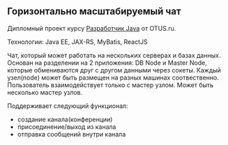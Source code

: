 ## Горизонтально масштабируемый чат

Дипломный проект курсу [Разработчик Java](https://otus.ru/lessons/razrabotchik-java/)
от OTUS.ru.

Технологии: Java EE, JAX-RS, MyBatis, ReactJS

Чат, который может работать на нескольких серверах
и базах данных. Основан на разделении на 2 приложения: DB Node и Master
Node, которые обмениваются друг с другом данными через сокеты. Каждый
узел(node) может быть размещен на разных машинах соотвественно.
Пользователь взаимодействует только с мастер узлом. Может быть 
несколько мастер узлов.

Поддерживает следующий функционал:
* создание канала(конференции)
* присоединение/выход из канала
* отправка сообщений внутри канала
